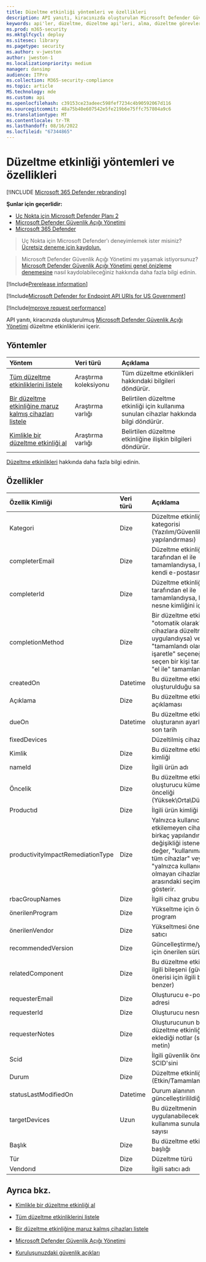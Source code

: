 ```yaml
---
title: Düzeltme etkinliği yöntemleri ve özellikleri
description: API yanıtı, kiracınızda oluşturulan Microsoft Defender Güvenlik Açığı Yönetimi düzeltme etkinliklerini içerir. Seçilen bir düzeltme görevi için tüm düzeltme etkinliklerini, yalnızca bir düzeltme etkinliğini veya kullanıma sunulan cihazlarla ilgili bilgileri isteyebilirsiniz.
keywords: api'ler, düzeltme, düzeltme api'leri, alma, düzeltme görevleri, düzeltme yöntemleri, düzeltme özellikleri,
ms.prod: m365-security
ms.mktglfcycl: deploy
ms.sitesec: library
ms.pagetype: security
ms.author: v-jweston
author: jweston-1
ms.localizationpriority: medium
manager: dansimp
audience: ITPro
ms.collection: M365-security-compliance
ms.topic: article
MS.technology: mde
ms.custom: api
ms.openlocfilehash: c39153ce23adeec598fef7234c4b90592067d116
ms.sourcegitcommit: 48a75b40e607542e5fe219b6e75ffc757804a9c6
ms.translationtype: MT
ms.contentlocale: tr-TR
ms.lasthandoff: 08/16/2022
ms.locfileid: "67344865"
---
```

# <a name="remediation-activity-methods-and-properties"></a>Düzeltme etkinliği yöntemleri ve özellikleri

[!INCLUDE [Microsoft 365 Defender rebranding](../../includes/microsoft-defender.md)]

**Şunlar için geçerlidir:**

- [Uç Nokta için Microsoft Defender Planı 2](https://go.microsoft.com/fwlink/p/?linkid=2154037)
- [Microsoft Defender Güvenlik Açığı Yönetimi](../defender-vulnerability-management/index.yml)
- [Microsoft 365 Defender](https://go.microsoft.com/fwlink/?linkid=2118804)

> Uç Nokta için Microsoft Defender'ı deneyimlemek ister misiniz? [Ücretsiz deneme için kaydolun.](https://signup.microsoft.com/create-account/signup?products=7f379fee-c4f9-4278-b0a1-e4c8c2fcdf7e&ru=https://aka.ms/MDEp2OpenTrial?ocid=docs-wdatp-exposedapis-abovefoldlink)

> Microsoft Defender Güvenlik Açığı Yönetimi mı yaşamak istiyorsunuz? [Microsoft Defender Güvenlik Açığı Yönetimi genel önizleme denemesine](../defender-vulnerability-management/get-defender-vulnerability-management.md) nasıl kaydolabileceğiniz hakkında daha fazla bilgi edinin.

[!Include[Prerelease information](../../includes/prerelease.md)]

[!Include[Microsoft Defender for Endpoint API URIs for US Government](../../includes/microsoft-defender-api-usgov.md)]

[!Include[Improve request performance](../../includes/improve-request-performance.md)]

API yanıtı, kiracınızda oluşturulmuş [Microsoft Defender Güvenlik Açığı Yönetimi](next-gen-threat-and-vuln-mgt.md) düzeltme etkinliklerini içerir.

## <a name="methods"></a>Yöntemler

Yöntem|Veri türü|Açıklama
:---|:---|:---
[Tüm düzeltme etkinliklerini listele](get-remediation-all-activities.md)|Araştırma koleksiyonu|Tüm düzeltme etkinlikleri hakkındaki bilgileri döndürür.
[Bir düzeltme etkinliğine maruz kalmış cihazları listele](get-remediation-exposed-devices-activities.md)|Araştırma varlığı|Belirtilen düzeltme etkinliği için kullanıma sunulan cihazlar hakkında bilgi döndürür.
[Kimlikle bir düzeltme etkinliği al](get-remediation-one-activity.md)|Araştırma varlığı|Belirtilen düzeltme etkinliğine ilişkin bilgileri döndürür.

[Düzeltme etkinlikleri](tvm-remediation.md) hakkında daha fazla bilgi edinin.

## <a name="properties"></a>Özellikler

Özellik Kimliği|Veri türü|Açıklama
:---|:---|:---
Kategori|Dize|Düzeltme etkinliğinin kategorisi (Yazılım/Güvenlik yapılandırması)
completerEmail|Dize|Düzeltme etkinliği bir kişi tarafından el ile tamamlandıysa, bu sütun kendi e-postasını içerir
completerId|Dize|Düzeltme etkinliği birisi tarafından el ile tamamlandıysa, bu sütun nesne kimliğini içerir
completionMethod|Dize|Bir düzeltme etkinliği "otomatik olarak" (tüm cihazlara düzeltme eki uygulandıysa) veya "tamamlandı olarak işaretle" seçeneğini seçen bir kişi tarafından "el ile" tamamlanabilir.
createdOn|Datetime|Bu düzeltme etkinliğinin oluşturulduğu saat
Açıklama|Dize|Bu düzeltme etkinliğinin açıklaması
dueOn|Datetime|Bu düzeltme etkinliği için oluşturanın ayarlandığı son tarih
fixedDevices||Düzeltilmiş cihaz sayısı
Kimlik|Dize|Bu düzeltme etkinliğinin kimliği
nameId|Dize|İlgili ürün adı
Öncelik|Dize|Bu düzeltme etkinliği için oluşturucu kümesinin önceliği (Yüksek\Orta\Düşük)
Productıd|Dize|İlgili ürün kimliği
productivityImpactRemediationType|Dize|Yalnızca kullanıcıları etkilemeyen cihazlar için birkaç yapılandırma değişikliği istenebilir. Bu değer, "kullanıma sunulan tüm cihazlar" veya "yalnızca kullanıcı etkisi olmayan cihazlar" arasındaki seçimi gösterir.
rbacGroupNames|Dize|İlgili cihaz grubu adları
önerilenProgram|Dize|Yükseltme için önerilen program
önerilenVendor|Dize|Yükseltmesi önerilen satıcı
recommendedVersion|Dize|Güncelleştirme/yükseltme için önerilen sürüm
relatedComponent|Dize|Bu düzeltme etkinliğinin ilgili bileşeni (güvenlik önerisi için ilgili bileşene benzer)
requesterEmail|Dize|Oluşturucu e-posta adresi
requesterId|Dize|Oluşturucu nesne kimliği
requesterNotes|Dize|Oluşturucunun bu düzeltme etkinliği için eklediği notlar (serbest metin)
Scid|Dize|İlgili güvenlik önerisinin SCID'sini
Durum|Dize|Düzeltme etkinliği durumu (Etkin/Tamamlandı)
statusLastModifiedOn|Datetime|Durum alanının güncelleştirilildiği tarih
targetDevices|Uzun|Bu düzeltmenin uygulanabilecek kullanıma sunulan cihaz sayısı
Başlık|Dize|Bu düzeltme etkinliğinin başlığı
Tür|Dize|Düzeltme türü
Vendorıd|Dize|İlgili satıcı adı

## <a name="see-also"></a>Ayrıca bkz.

- [Kimlikle bir düzeltme etkinliği al](get-remediation-one-activity.md)

- [Tüm düzeltme etkinliklerini listele](get-remediation-all-activities.md)

- [Bir düzeltme etkinliğine maruz kalmış cihazları listele](get-remediation-exposed-devices-activities.md)

- [Microsoft Defender Güvenlik Açığı Yönetimi](next-gen-threat-and-vuln-mgt.md)

- [Kuruluşunuzdaki güvenlik açıkları](tvm-weaknesses.md)
